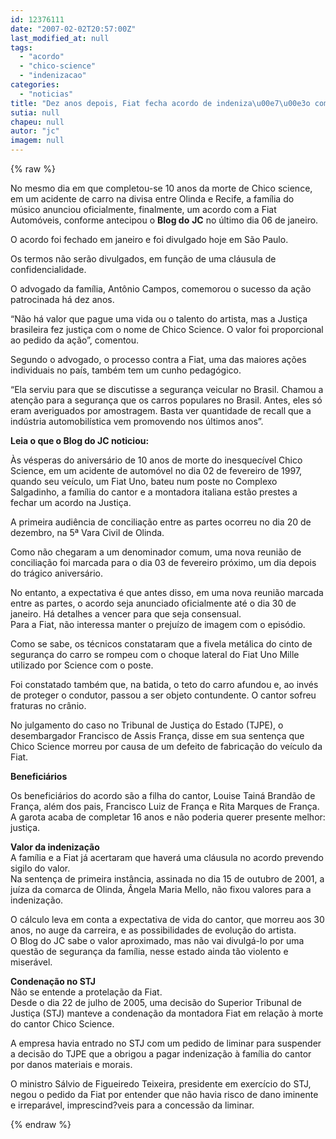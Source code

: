 ```yaml
---
id: 12376111
date: "2007-02-02T20:57:00Z"
last_modified_at: null
tags:
  - "acordo"
  - "chico-science"
  - "indenizacao"
categories:
  - "noticias"
title: "Dez anos depois, Fiat fecha acordo de indeniza\u00e7\u00e3o com a fam\u00edlia de Chico Science"
sutia: null
chapeu: null
autor: "jc"
imagem: null
---
```

{% raw %}
<p>No mesmo dia em que completou-se 10 anos da morte de Chico science, em um acidente de carro na divisa entre Olinda e Recife, a fam&iacute;lia do m&uacute;sico anunciou oficialmente,&nbsp;finalmente, um acordo com a Fiat Autom&oacute;veis, conforme antecipou o <strong>Blog do</strong> <strong>JC</strong> no &uacute;ltimo dia 06 de janeiro.</p>
<p>O acordo foi fechado em janeiro e foi divulgado hoje em S&atilde;o Paulo.</p>
<p>Os termos n&atilde;o ser&atilde;o divulgados, em fun&ccedil;&atilde;o de uma cl&aacute;usula de confidencialidade.</p>
<p>O advogado da fam&iacute;lia, Ant&ocirc;nio Campos, comemorou o sucesso da a&ccedil;&atilde;o patrocinada h&aacute; dez anos.</p>
<p>&ldquo;N&atilde;o h&aacute; valor que pague uma vida ou o talento do artista, mas a Justi&ccedil;a brasileira fez justi&ccedil;a com o nome de Chico Science. O valor foi proporcional ao pedido da a&ccedil;&atilde;o&rdquo;, comentou.</p>
<p>Segundo o advogado, o processo contra a Fiat, uma das maiores a&ccedil;&otilde;es individuais no pa&iacute;s, tamb&eacute;m tem um cunho pedag&oacute;gico.</p>
<p>&ldquo;Ela serviu para que se discutisse a seguran&ccedil;a veicular no Brasil. Chamou a aten&ccedil;&atilde;o para a seguran&ccedil;a que os carros populares no Brasil. Antes, eles s&oacute; eram averiguados por amostragem. Basta ver quantidade de recall que a ind&uacute;stria automobil&iacute;stica vem promovendo nos &uacute;ltimos anos&rdquo;.</p>
<p><strong>Leia o que o Blog do JC noticiou:</strong></p>
<p>&Agrave;s v&eacute;speras do anivers&aacute;rio de 10 anos de morte do inesquec&iacute;vel Chico Science, em um acidente de autom&oacute;vel no dia 02 de fevereiro de 1997, quando seu ve&iacute;culo, um Fiat Uno, bateu num poste no Complexo Salgadinho, a fam&iacute;lia do cantor e a montadora italiana est&atilde;o prestes a fechar um acordo na Justi&ccedil;a.</p>
<p>A primeira audi&ecirc;ncia de concilia&ccedil;&atilde;o entre as partes ocorreu no dia 20 de dezembro, na 5&ordf; Vara Civil de Olinda.</p>
<p>Como n&atilde;o chegaram a um denominador comum, uma nova reuni&atilde;o de concilia&ccedil;&atilde;o foi marcada para o dia 03 de fevereiro pr&oacute;ximo, um dia depois do tr&aacute;gico anivers&aacute;rio.</p>
<p>No entanto, a expectativa &eacute; que antes disso, em uma nova reuni&atilde;o marcada entre as partes, o acordo seja anunciado oficialmente at&eacute; o dia 30 de janeiro. H&aacute; detalhes a vencer para que seja consensual.<br />Para a Fiat, n&atilde;o interessa manter o preju&iacute;zo de imagem com o epis&oacute;dio.</p>
<p>Como se sabe, os t&eacute;cnicos constataram que a fivela met&aacute;lica do cinto de seguran&ccedil;a do carro se rompeu com o choque lateral do Fiat Uno Mille utilizado por Science com o poste.</p>
<p>Foi constatado tamb&eacute;m que, na batida, o teto do carro afundou e, ao inv&eacute;s de proteger o condutor, passou a ser objeto contundente. O cantor sofreu fraturas no cr&acirc;nio.</p>
<p>No julgamento do caso no Tribunal de Justi&ccedil;a do Estado (TJPE), o desembargador Francisco de Assis Fran&ccedil;a, disse em sua senten&ccedil;a que Chico Science morreu por causa de um defeito de fabrica&ccedil;&atilde;o do ve&iacute;culo da Fiat. <br /></p>
<p><strong>Benefici&aacute;rios</strong></p>
<p>Os benefici&aacute;rios do acordo s&atilde;o a filha do cantor, Louise Tain&aacute; Brand&atilde;o de Fran&ccedil;a, al&eacute;m dos pais, Francisco Luiz de Fran&ccedil;a e Rita Marques de Fran&ccedil;a. A garota acaba de completar 16 anos e n&atilde;o poderia querer presente melhor: justi&ccedil;a.</p>
<p><strong>Valor da indeniza&ccedil;&atilde;o<br /></strong>A fam&iacute;lia e a Fiat j&aacute; acertaram que haver&aacute; uma cl&aacute;usula no acordo prevendo sigilo do valor.<br />Na senten&ccedil;a de primeira inst&acirc;ncia, assinada no dia 15 de outubro de 2001, a ju&iacute;za da comarca de Olinda, &Acirc;ngela Maria Mello, n&atilde;o fixou valores para a indeniza&ccedil;&atilde;o.</p>
<p>O c&aacute;lculo leva em conta a expectativa de vida do cantor, que morreu aos 30 anos, no auge da carreira, e as possibilidades de evolu&ccedil;&atilde;o do artista. <br />O Blog do JC sabe o valor aproximado, mas n&atilde;o vai divulg&aacute;-lo por uma quest&atilde;o de seguran&ccedil;a da fam&iacute;lia, nesse estado ainda t&atilde;o violento e miser&aacute;vel.</p>
<p><strong>Condena&ccedil;&atilde;o no STJ<br /></strong>N&atilde;o se entende a protela&ccedil;&atilde;o da Fiat.<br />Desde o dia 22 de julho de 2005, uma decis&atilde;o do Superior Tribunal de Justi&ccedil;a (STJ) manteve a condena&ccedil;&atilde;o da montadora Fiat em rela&ccedil;&atilde;o &agrave; morte do cantor Chico Science.</p>
<p>A empresa havia entrado no STJ com um pedido de liminar para suspender a decis&atilde;o do TJPE que a obrigou a pagar indeniza&ccedil;&atilde;o &agrave; fam&iacute;lia do cantor por danos materiais e morais.</p>
<p>O ministro S&aacute;lvio de Figueiredo Teixeira, presidente em exerc&iacute;cio do STJ, negou o pedido da Fiat por entender que n&atilde;o havia risco de dano iminente e irrepar&aacute;vel, imprescind?veis para a concess&atilde;o da liminar.</p>
{% endraw %}